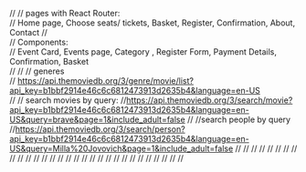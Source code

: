 //
// pages with React Router:  
// Home page, Choose seats/ tickets, Basket, Register, Confirmation, About, Contact
//  
// Components:  
// Event Card, Events page, Category , Register Form, Payment Details, Confirmation, Basket  
//
//
// generes  
// https://api.themoviedb.org/3/genre/movie/list?api_key=b1bbf2914e46c6c6812473913d2635b4&language=en-US  
//
// search movies by query:
//https://api.themoviedb.org/3/search/movie?api_key=b1bbf2914e46c6c6812473913d2635b4&language=en-US&query=brave&page=1&include_adult=false
//
//search people by query
//https://api.themoviedb.org/3/search/person?api_key=b1bbf2914e46c6c6812473913d2635b4&language=en-US&query=Milla%20Jovovich&page=1&include_adult=false
//
//
//
//
//
//
//
//
//
//
//
//
//
//
//
//
//
//
//
//
//
//
//
//
//
//
//
//
//
//